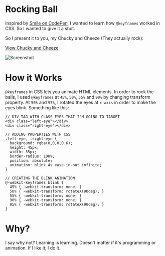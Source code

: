 # Rocking Ball
Inspired by [Smile on CodePen](http://codepen.io/rockteam/details/dGvdyx#stats), I wanted to learn how `@keyframes` worked in CSS. So I wanted to give it a shot. 

So I present it to you, my Chucky and Cheeze (They actually rock):

[View Chucky and Cheeze](http://narulakeshav.github.io/rocking-ball/)

![Screenshot](http://goo.gl/UaGU6Z)

# How it Works
`@keyframes` in CSS lets you animate HTML elements. In order to rock the balls, I used `@keyframes` at `45%`, `50%`, `55%` and `90%` by changing transform property. At `50%` and `95%`, I rotated the eyes at `x-axis` in order to make the eyes blink. Something like this:

```
// DIV TAG WITH CLASS EYES THAT I'M GOING TO TARGET
<div class="left-eye"></div>
<div class="right-eye"></div>

// ADDING PROPERTIES WITH CSS
.left-eye, .right-eye {
  background: rgba(0,0,0,0.6);
  height: 45px;
  width: 35px;
  border-radius: 100%;
  position: absolute;
  animation: blink 4s ease-in-out infinite;
}

// CREATING THE BLINK ANIMATION
@-webkit-keyframes blink {
  45% { -webkit-transform: none; }
  50% { -webkit-transform: rotateX(90deg); }
  55% { -webkit-transform: none; }
  90% { -webkit-transform: none; }
  95% { -webkit-transform: rotateX(90deg); }
}
```

# Why?
I say why not? Learning is learning. Doesn't matter if it's programming or animation. If I like it, I do it. 